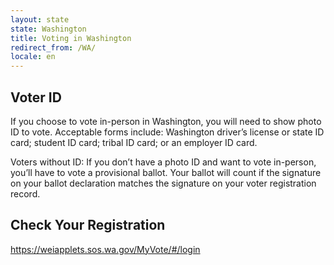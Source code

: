 ```yaml
---
layout: state
state: Washington
title: Voting in Washington
redirect_from: /WA/
locale: en
---
```


## Voter ID

If you choose to vote in-person in Washington, you will need to show photo ID to vote. Acceptable forms include: Washington driver’s license or state ID card; student ID card; tribal ID card; or an employer ID card.

Voters without ID: If you don’t have a photo ID and want to vote in-person, you’ll have to vote a provisional ballot. Your ballot will count if the signature on your ballot declaration matches the signature on your voter registration record.

## Check Your Registration

<https://weiapplets.sos.wa.gov/MyVote/#/login>
